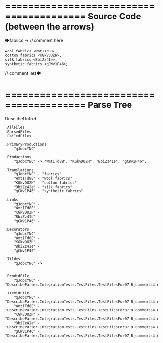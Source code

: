 ========================================
Source Code (between the arrows)
========================================

🡆fabrics <qJobcYNC> -> // comment here

    wool fabrics <WmtITd8B>,
    cotton fabrics <KGkvDUZH>,
    silk fabrics <BbiZz4Ie>,
    synthetic fabrics <gCWv1P46>;

// comment last🡄

========================================
Parse Tree
========================================
DescribeUnfold

    .AllFiles
    .ParsedFiles
    .FailedFiles

    .PrimaryProductions
        "qJobcYNC" 

    .Productions
        "qJobcYNC" -> "WmtITd8B", "KGkvDUZH", "BbiZz4Ie", "gCWv1P46";

    .Translations
        "qJobcYNC" - "fabrics"
        "WmtITd8B" - "wool fabrics"
        "KGkvDUZH" - "cotton fabrics"
        "BbiZz4Ie" - "silk fabrics"
        "gCWv1P46" - "synthetic fabrics"

    .Links
        "qJobcYNC" - 
        "WmtITd8B" - 
        "KGkvDUZH" - 
        "BbiZz4Ie" - 
        "gCWv1P46" - 

    .Decorators
        "qJobcYNC" - 
        "WmtITd8B" - 
        "KGkvDUZH" - 
        "BbiZz4Ie" - 
        "gCWv1P46" - 

    .Tildes
        "qJobcYNC" -> 


    .ProdidFile
        "qJobcYNC" - "DescribeParser.IntegrationTests.TestFiles.TestFilesFor07.B_comments4.ds"

    .ItemidFile
        "qJobcYNC" - "DescribeParser.IntegrationTests.TestFiles.TestFilesFor07.B_comments4.ds"
        "WmtITd8B" - "DescribeParser.IntegrationTests.TestFiles.TestFilesFor07.B_comments4.ds"
        "KGkvDUZH" - "DescribeParser.IntegrationTests.TestFiles.TestFilesFor07.B_comments4.ds"
        "BbiZz4Ie" - "DescribeParser.IntegrationTests.TestFiles.TestFilesFor07.B_comments4.ds"
        "gCWv1P46" - "DescribeParser.IntegrationTests.TestFiles.TestFilesFor07.B_comments4.ds"

